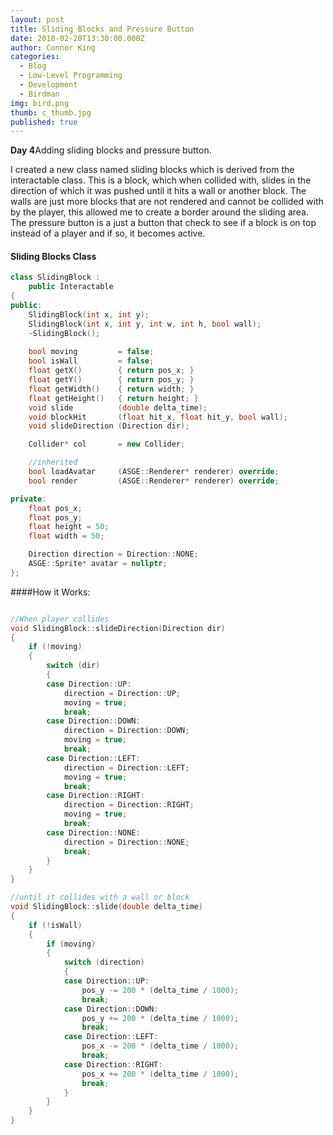 ```yaml
---
layout: post
title: Sliding Blocks and Pressure Button
date: 2018-02-20T13:30:00.000Z
author: Connor King
categories:
  - Blog
  - Low-Level Programming
  - Development
  - Birdman
img: bird.png
thumb: c_thumb.jpg
published: true
---
```


<b>Day 4</b>Adding sliding blocks and pressure button.<!--more-->

I created a new class named sliding blocks which is derived from the interactable class. This is a block, which when collided with, slides in the direction of which it was pushed until it hits a wall or another block. The walls are just more blocks that are not rendered and cannot be collided with by the player, this allowed me to create a border around the sliding area. The pressure button is a just a button that check to see if a block is on top instead of a player and if so, it becomes active.

#### Sliding Blocks Class
```C++
class SlidingBlock :
	public Interactable
{
public:
	SlidingBlock(int x, int y);
	SlidingBlock(int x, int y, int w, int h, bool wall);
	~SlidingBlock();
	
	bool moving			= false;
	bool isWall			= false;
	float getX()		{ return pos_x; }
	float getY()		{ return pos_y; }
	float getWidth()	{ return width; }
	float getHeight()	{ return height; }
	void slide			(double delta_time);
	void blockHit		(float hit_x, float hit_y, bool wall);	
	void slideDirection	(Direction dir);

	Collider* col		= new Collider;

	//inherited 
	bool loadAvatar		(ASGE::Renderer* renderer) override;
	bool render			(ASGE::Renderer* renderer) override;

private:
	float pos_x;
	float pos_y;
	float height = 50;
	float width = 50;

	Direction direction = Direction::NONE;
	ASGE::Sprite* avatar = nullptr;
};
```
####How it Works:
```C++

//When player collides
void SlidingBlock::slideDirection(Direction dir)
{
	if (!moving)
	{
		switch (dir)
		{
		case Direction::UP:
			direction = Direction::UP;
			moving = true;
			break;
		case Direction::DOWN:
			direction = Direction::DOWN;
			moving = true;
			break;
		case Direction::LEFT:
			direction = Direction::LEFT;
			moving = true;
			break;
		case Direction::RIGHT:
			direction = Direction::RIGHT;
			moving = true;
			break;
		case Direction::NONE:
			direction = Direction::NONE;
			break;
		}
	}	
}

//until it collides with a wall or block
void SlidingBlock::slide(double delta_time)
{
	if (!isWall)
	{
		if (moving)
		{
			switch (direction)
			{
			case Direction::UP:
				pos_y -= 200 * (delta_time / 1000);
				break;
			case Direction::DOWN:
				pos_y += 200 * (delta_time / 1000);
				break;
			case Direction::LEFT:
				pos_x -= 200 * (delta_time / 1000);
				break;
			case Direction::RIGHT:
				pos_x += 200 * (delta_time / 1000);
				break;
			}
		}
	}	
}
```
